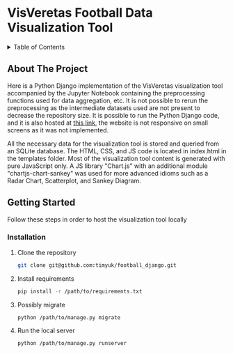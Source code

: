 # VisVeretas Football Data Visualization Tool

<!-- TABLE OF CONTENTS -->
<details>
  <summary>Table of Contents</summary>
  <ol>
    <li>
      <a href="#about-the-project">About The Project</a>
    </li>
    <li>
      <a href="#getting-started">Getting Started</a>
      <ul>
        <li><a href="#installation">Installation</a></li>
      </ul>
    </li>
  </ol>
</details>



<!-- ABOUT THE PROJECT -->
## About The Project

Here is a Python Django implementation of the VisVeretas visualization tool accompanied by the Jupyter Notebook containing the preprocessing functions used for data aggregation, etc. It is not possible to rerun the preprocessing as the intermediate datasets used are not present to decrease the repository size. It is possible to run the Python Django code, and it is also hosted at [this link](http://viz-timyuk.pythonanywhere.com/), the website is not responsive on small screens as it was not implemented.

All the necessary data for the visualization tool is stored and queried from an SQLite database. The HTML, CSS, and JS code is located in index.html in the templates folder. Most of the visualization tool content is generated with pure JavaScript only. A JS library "Chart.js" with an additional module "chartjs-chart-sankey" was used for more advanced idioms such as a Radar Chart, Scatterplot, and Sankey Diagram.





<!-- GETTING STARTED -->
## Getting Started

Follow these steps in order to host the visualization tool locally

### Installation

1. Clone the repository
   ```sh
   git clone git@github.com:timyuk/football_django.git
   ```
2. Install requirements
   ```sh
   pip install -r /path/to/requirements.txt
   ```
3. Possibly migrate 
   ```sh
   python /path/to/manage.py migrate
   ```
4. Run the local server
   ```sh
   python /path/to/manage.py runserver
   ```


